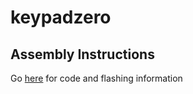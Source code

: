 # keypadzero

## Assembly Instructions


Go [here](https://github.com/harounian/Keypad-Zero-QMK) for code and flashing information
